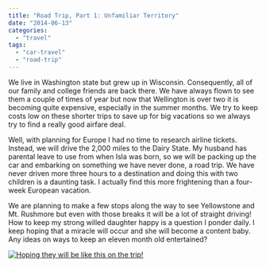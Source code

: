 ```yaml
---
title: "Road Trip, Part 1: Unfamiliar Territory"
date: "2014-06-13"
categories:
  - "travel"
tags:
  - "car-travel"
  - "road-trip"
---
```


We live in Washington state but grew up in Wisconsin. Consequently, all of our family and college friends are back there. We have always flown to see them a couple of times of year but now that Wellington is over two it is becoming quite expensive, especially in the summer months. We try to keep costs low on these shorter trips to save up for big vacations so we always try to find a really good airfare deal.

Well, with planning for Europe I had no time to research airline tickets. Instead, we will drive the 2,000 miles to the Dairy State. My husband has parental leave to use from when Isla was born, so we will be packing up the car and embarking on something we have never done, a road trip. We have never driven more three hours to a destination and doing this with two children is a daunting task. I actually find this more frightening than a four-week European vacation.

We are planning to make a few stops along the way to see Yellowstone and Mt. Rushmore but even with those breaks it will be a lot of straight driving! How to keep my strong willed daughter happy is a question I ponder daily. I keep hoping that a miracle will occur and she will become a content baby. Any ideas on ways to keep an eleven month old entertained?

[![Hoping they will be like this on the trip!](images/1969290_10100626229498064_2202836429078370054_n-168x300.jpg)](https://letkidstravel.com/wp-content/uploads/2014/06/1969290_10100626229498064_2202836429078370054_n.jpg)
